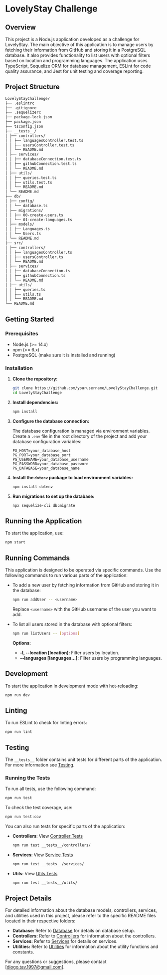 # LovelyStay Challenge

## Overview

This project is a Node.js application developed as a challenge for LovelyStay. 
The main objective of this application is to manage users by fetching their 
information from GitHub and storing it in a PostgreSQL database. It also 
provides functionality to list users with optional filters based on location 
and programming languages. The application uses TypeScript, Sequelize ORM for 
database management, ESLint for code quality assurance, and Jest for unit 
testing and coverage reporting.

## Project Structure

```bash
LovelyStayChallenge/
├── .eslintrc
├── .gitignore
├── .sequelizerc
├── package-lock.json
├── package.json
├── tsconfig.json
├── __tests__/
│ ├── controllers/
│ │ ├── languagesController.test.ts
│ │ ├── usersController.test.ts
│ │ └── README.md
│ ├── services/
│ │ ├── databaseConnection.test.ts
│ │ ├── githubConnection.test.ts
│ │ └── README.md
│ ├── utils/
│ │ ├── queries.test.ts
│ │ ├── utils.test.ts
│ │ └── README.md
│ └── README.md
├── db/
│ ├── config/
│ │ └── database.ts
│ ├── migrations/
│ │ ├── 00-create-users.ts
│ │ └── 01-create-languages.ts
│ ├── models/
│ │ ├── Languages.ts
│ │ └── Users.ts
│ └── README.md
├── src/
│ ├── controllers/
│ │ ├── languagesController.ts
│ │ ├── usersController.ts
│ │ └── README.md
│ ├── services/
│ │ ├── databaseConnection.ts
│ │ ├── githubConnection.ts
│ │ └── README.md
│ ├── utils/
│ │ ├── queries.ts
│ │ ├── utils.ts
│ │ └── README.md
└── README.md
```

## Getting Started

### Prerequisites

- Node.js (>= 14.x)
- npm (>= 6.x)
- PostgreSQL (make sure it is installed and running)

### Installation

1. **Clone the repository:**

    ```bash
    git clone https://github.com/yourusername/LovelyStayChallenge.git
    cd LovelyStayChallenge
    ```

2. **Install dependencies:**

    ```bash
    npm install
    ```

3. **Configure the database connection:**

    The database configuration is managed via environment variables. Create a 
    `.env` file in the root directory of the project and add your database 
    configuration variables:

    ```plaintext
    PG_HOST=your_database_host
    PG_PORT=your_database_port
    PG_USERNAME=your_database_username
    PG_PASSWORD=your_database_password
    PG_DATABASE=your_database_name
    ```

4. **Install the `dotenv` package to load environment variables:**

    ```bash
    npm install dotenv
    ```

5. **Run migrations to set up the database:**

    ```bash
    npx sequelize-cli db:migrate
    ```

## Running the Application

To start the application, use:

```bash
npm start
```

## Running Commands

This application is designed to be operated via specific commands. Use the
following commands to run various parts of the application:

- To add a new user by fetching information from GitHub and storing it in the
database:

    ```bash
    npm run addUser -- <username>
    ```

    Replace `<username>` with the GitHub username of the user you want to add.

- To list all users stored in the database with optional filters:

    ```bash
    npm run listUsers -- [options]
    ```

    **Options:**
    - **-l, --location [location]:** Filter users by location.
    - **--languages [languages...]:** Filter users by programming languages.

## Development

To start the application in development mode with hot-reloading:

```bash
npm run dev
```

## Linting

To run ESLint to check for linting errors:

```bash
npm run lint
```

## Testing

The `__tests__` folder contains unit tests for different parts of the application. For more information see [Testing](./__tests__/).

### Running the Tests

To run all tests, use the following command:

```bash
npm run test
````

To check the test coverage, use:

```bash
npm run test:cov
```


You can also run tests for specific parts of the application:

- **Controllers**: View [Controller Tests](./__tests__/controllers/)
    
    ```bash
    npm run test __tests__/controllers/
    ```

- **Services**: View [Service Tests](./__tests__/services/)

    ```bash
    npm run test __tests__/services/
    ```

- **Utils**: View [Utils Tests](./__tests__/utils/)

    ```bash
    npm run test __tests__/utils/
    ```

## Project Details

For detailed information about the database models, controllers, services, and utilities used in this project, please refer to the specific README files located in their respective folders:

- **Database:** Refer to [Database](./db/) for details on database setup.
- **Controllers:** Refer to [Controllers](./src/controllers/) for information about the controllers.
- **Services:** Refer to [Services](./src/services/) for details on services.
- **Utilities:** Refer to [Utilities](./src/utils/) for information about the utility functions and constants.

For any questions or suggestions, please contact [diogo.tav.1997@gmail.com].